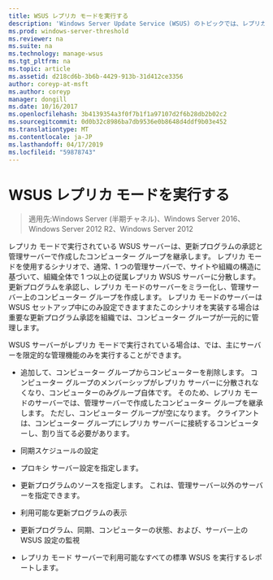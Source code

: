```yaml
---
title: WSUS レプリカ モードを実行する
description: 'Windows Server Update Service (WSUS) のトピックでは、レプリカ モードを構成する方法 '
ms.prod: windows-server-threshold
ms.reviewer: na
ms.suite: na
ms.technology: manage-wsus
ms.tgt_pltfrm: na
ms.topic: article
ms.assetid: d218cd6b-3b6b-4429-913b-31d412ce3356
author: coreyp-at-msft
ms.author: coreyp
manager: dongill
ms.date: 10/16/2017
ms.openlocfilehash: 3b4139354a3f0f7b1f1a97107d2f6b28db2b02c2
ms.sourcegitcommit: 0d0b32c8986ba7db9536e0b8648d4ddf9b03e452
ms.translationtype: MT
ms.contentlocale: ja-JP
ms.lasthandoff: 04/17/2019
ms.locfileid: "59878743"
---
```

# <a name="running-wsus-replica-mode"></a>WSUS レプリカ モードを実行する

>適用先:Windows Server (半期チャネル)、Windows Server 2016、Windows Server 2012 R2、Windows Server 2012

レプリカ モードで実行されている WSUS サーバーは、更新プログラムの承認と管理サーバーで作成したコンピューター グループを継承します。 レプリカ モードを使用するシナリオで、通常、1 つの管理サーバーで、サイトや組織の構造に基づいて、組織全体で 1 つ以上の従属レプリカ WSUS サーバーに分散します。 更新プログラムを承認し、レプリカ モードのサーバーをミラー化し、管理サーバー上のコンピューター グループを作成します。 レプリカ モードのサーバーは WSUS セットアップ中にのみ設定できますまたこのシナリオを実装する場合は重要な更新プログラム承認を組織では、コンピューター グループが一元的に管理します。

WSUS サーバーがレプリカ モードで実行されている場合は、では、主にサーバーを限定的な管理機能のみを実行することができます。

-   追加して、コンピューター グループからコンピューターを削除します。 コンピューター グループのメンバーシップがレプリカ サーバーに分散されなくなり、コンピューターのみグループ自体です。 そのため、レプリカ モードのサーバーでは、管理サーバーで作成したコンピューター グループを継承します。 ただし、コンピューター グループが空になります。 クライアントは、コンピューター グループにレプリカ サーバーに接続するコンピューターし、割り当てる必要があります。

-   同期スケジュールの設定

-   プロキシ サーバー設定を指定します。

-   更新プログラムのソースを指定します。 これは、管理サーバー以外のサーバーを指定できます。

-   利用可能な更新プログラムの表示

-   更新プログラム、同期、コンピューターの状態、および、サーバー上の WSUS 設定の監視

-   レプリカ モード サーバーで利用可能なすべての標準 WSUS を実行するレポートします。




